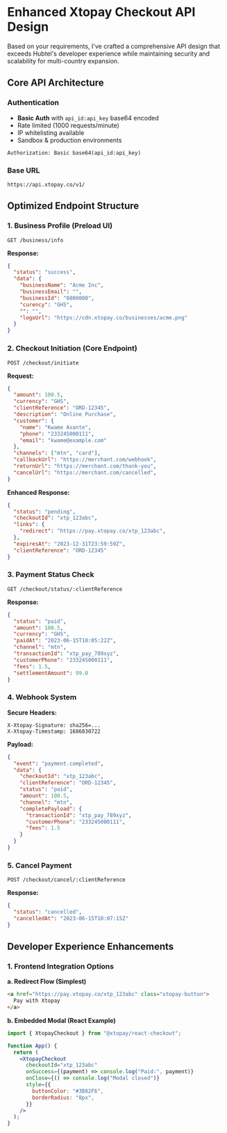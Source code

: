# Enhanced Xtopay Checkout API Design

Based on your requirements, I've crafted a comprehensive API design that exceeds Hubtel's developer experience while maintaining security and scalability for multi-country expansion.

## Core API Architecture

### Authentication

- **Basic Auth** with `api_id:api_key` base64 encoded
- Rate limited (1000 requests/minute)
- IP whitelisting available
- Sandbox & production environments

```
Authorization: Basic base64(api_id:api_key)
```

### Base URL

```
https://api.xtopay.co/v1/
```

## Optimized Endpoint Structure

### 1. Business Profile (Preload UI)

```
GET /business/info
```

**Response:**

```json
{
  "status": "success",
  "data": {
    "businessName": "Acme Inc",
    "businessEmail": "",
    "businessId": "0800000",
    "curency": "GHS",
    "": "",
    "logoUrl": "https://cdn.xtopay.co/businesses/acme.png"
  }
}
```

### 2. Checkout Initiation (Core Endpoint)

```
POST /checkout/initiate
```

**Request:**

```json
{
  "amount": 100.5,
  "currency": "GHS",
  "clientReference": "ORD-12345",
  "description": "Online Purchase",
  "customer": {
    "name": "Kwame Asante",
    "phone": "233245000111",
    "email": "kwame@example.com"
  },
  "channels": ["mtn", "card"],
  "callbackUrl": "https://merchant.com/webhook",
  "returnUrl": "https://merchant.com/thank-you",
  "cancelUrl": "https://merchant.com/cancelled",
}
```

**Enhanced Response:**

```json
{
  "status": "pending",
  "checkoutId": "xtp_123abc",
  "links": {
    "redirect": "https://pay.xtopay.co/xtp_123abc",
  },
  "expiresAt": "2023-12-31T23:59:59Z",
  "clientReference": "ORD-12345"
}
```

### 3. Payment Status Check

```
GET /checkout/status/:clientReference
```

**Response:**

```json
{
  "status": "paid",
  "amount": 100.5,
  "currency": "GHS",
  "paidAt": "2023-06-15T10:05:22Z",
  "channel": "mtn",
  "transactionId": "xtp_pay_789xyz",
  "customerPhone": "233245000111",
  "fees": 1.5,
  "settlementAmount": 99.0
}
```

### 4. Webhook System

**Secure Headers:**

```
X-Xtopay-Signature: sha256=...
X-Xtopay-Timestamp: 1686830722
```

**Payload:**

```json
{
  "event": "payment.completed",
  "data": {
    "checkoutId": "xtp_123abc",
    "clientReference": "ORD-12345",
    "status": "paid",
    "amount": 100.5,
    "channel": "mtn",
    "completePayload": {
      "transactionId": "xtp_pay_789xyz",
      "customerPhone": "233245000111",
      "fees": 1.5
    }
  }
}
```

### 5. Cancel Payment

```
POST /checkout/cancel/:clientReference
```

**Response:**

```json
{
  "status": "cancelled",
  "cancelledAt": "2023-06-15T10:07:15Z"
}
```

## Developer Experience Enhancements

### 1. Frontend Integration Options

**a. Redirect Flow (Simplest)**

```html
<a href="https://pay.xtopay.co/xtp_123abc" class="xtopay-button">
  Pay with Xtopay
</a>
```

**b. Embedded Modal (React Example)**

```jsx
import { XtopayCheckout } from "@xtopay/react-checkout";

function App() {
  return (
    <XtopayCheckout
      checkoutId="xtp_123abc"
      onSuccess={(payment) => console.log("Paid:", payment)}
      onClose={() => console.log("Modal closed")}
      style={{
        buttonColor: "#3B82F6",
        borderRadius: "8px",
      }}
    />
  );
}
```


